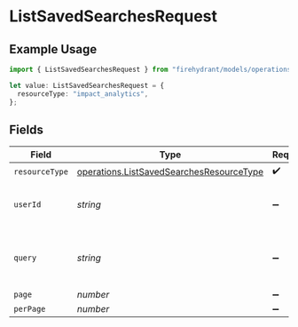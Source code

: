 # ListSavedSearchesRequest

## Example Usage

```typescript
import { ListSavedSearchesRequest } from "firehydrant/models/operations";

let value: ListSavedSearchesRequest = {
  resourceType: "impact_analytics",
};
```

## Fields

| Field                                                                                                | Type                                                                                                 | Required                                                                                             | Description                                                                                          |
| ---------------------------------------------------------------------------------------------------- | ---------------------------------------------------------------------------------------------------- | ---------------------------------------------------------------------------------------------------- | ---------------------------------------------------------------------------------------------------- |
| `resourceType`                                                                                       | [operations.ListSavedSearchesResourceType](../../models/operations/listsavedsearchesresourcetype.md) | :heavy_check_mark:                                                                                   | N/A                                                                                                  |
| `userId`                                                                                             | *string*                                                                                             | :heavy_minus_sign:                                                                                   | The user ID used to filter saved searches.                                                           |
| `query`                                                                                              | *string*                                                                                             | :heavy_minus_sign:                                                                                   | Filter saved searches with a query on their name                                                     |
| `page`                                                                                               | *number*                                                                                             | :heavy_minus_sign:                                                                                   | N/A                                                                                                  |
| `perPage`                                                                                            | *number*                                                                                             | :heavy_minus_sign:                                                                                   | N/A                                                                                                  |